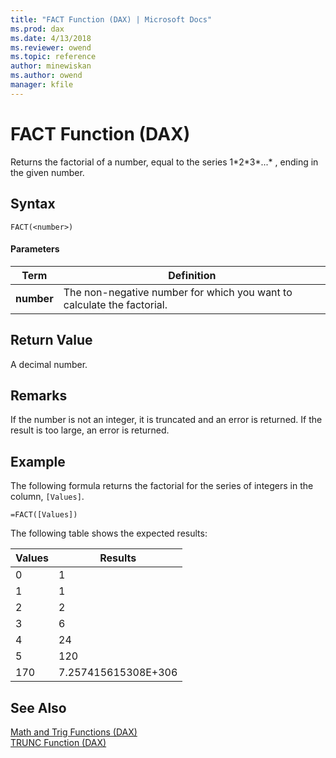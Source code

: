 ```yaml
---
title: "FACT Function (DAX) | Microsoft Docs"
ms.prod: dax
ms.date: 4/13/2018
ms.reviewer: owend
ms.topic: reference
author: minewiskan
ms.author: owend
manager: kfile
---
```

# FACT Function (DAX)
Returns the factorial of a number, equal to the series 1*2\*3\*...\* , ending in the given number.  
  
## Syntax  
  
```  
FACT(<number>)  
```  
  
#### Parameters  
  
|Term|Definition|  
|--------|--------------|  
|**number**|The non-negative number for which you want to calculate the factorial.|  
  
## Return Value  
A decimal number.  
  
## Remarks  
If the number is not an integer, it is truncated and an error is returned. If the result is too large, an error is returned.  
  
## Example  
The following formula returns the factorial for the series of integers in the column, `[Values]`.  
  
```  
=FACT([Values])  
```  
The following table shows the expected results:  
  
|Values|Results|  
|----------|-----------|  
|0|1|  
|1|1|  
|2|2|  
|3|6|  
|4|24|  
|5|120|  
|170|7.257415615308E+306|  
  
## See Also  
[Math and Trig Functions &#40;DAX&#41;](math-and-trig-functions-dax.md)  
[TRUNC Function &#40;DAX&#41;](trunc-function-dax.md)  
  

